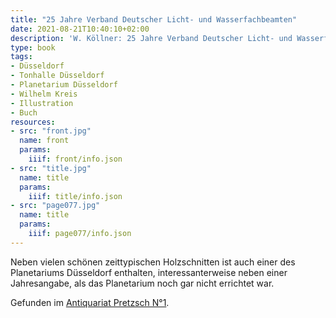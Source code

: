 ```yaml
---
title: "25 Jahre Verband Deutscher Licht- und Wasserfachbeamten"
date: 2021-08-21T10:40:10+02:00
description: 'W. Köllner: 25 Jahre Verband Deutscher Licht- und Wasserfachbeamten. Verband Deutscher Licht- und Wasserfachbeamten, Dresden 1931. <a class="worldcat" href="http://www.worldcat.org/oclc/915003507">&nbsp;</a>'
type: book
tags:
- Düsseldorf
- Tonhalle Düsseldorf
- Planetarium Düsseldorf
- Wilhelm Kreis
- Illustration
- Buch
resources:
- src: "front.jpg"
  name: front
  params:
    iiif: front/info.json
- src: "title.jpg"
  name: title
  params:
    iiif: title/info.json
- src: "page077.jpg"
  name: title
  params:
    iiif: page077/info.json
---
```


Neben vielen schönen zeittypischen Holzschnitten ist auch einer des Planetariums Düsseldorf enthalten, interessanterweise neben einer Jahresangabe, als das Planetarium noch gar nicht errichtet war.
<!--more-->
<div class="source">Gefunden im <a href="https://antiquariat-pretzsch.de/">Antiquariat Pretzsch N°1</a>.</div>
